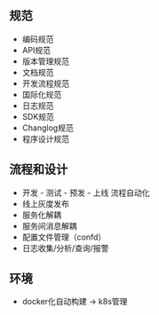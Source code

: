 ## 规范
* 编码规范
* API规范
* 版本管理规范
* 文档规范
* 开发流程规范
* 国际化规范
* 日志规范
* SDK规范
* Changlog规范
* 程序设计规范

## 流程和设计
* 开发 - 测试 - 预发 - 上线 流程自动化
* 线上灰度发布
* 服务化解耦
* 服务间消息解耦
* 配置文件管理（confd）
* 日志收集/分析/查询/报警


## 环境
* docker化自动构建 -> k8s管理

